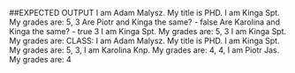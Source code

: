 ##EXPECTED OUTPUT
I am Adam Malysz. My title is PHD.
I am Kinga Spt. My grades are: 5, 3
Are Piotr and Kinga the same? - false
Are Karolina and Kinga the same? - true
3
I am Kinga Spt. My grades are: 5, 3
I am Kinga Spt. My grades are:
CLASS:
I am Adam Malysz. My title is PHD.
I am Kinga Spt. My grades are: 5, 3,
I am Karolina Knp. My grades are: 4, 4,
I am Piotr Jas. My grades are: 4